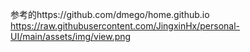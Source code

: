参考的https://github.com/dmego/home.github.io
https://raw.githubusercontent.com/JingxinHx/personal-UI/main/assets/img/view.png


